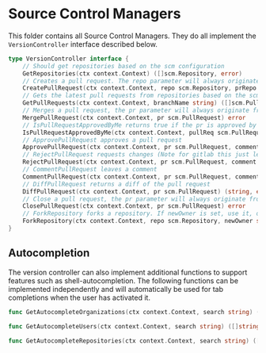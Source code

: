 # Source Control Managers

This folder contains all Source Control Managers. They do all implement the `VersionController` interface described below.

```go
type VersionController interface {
	// Should get repositories based on the scm configuration
	GetRepositories(ctx context.Context) ([]scm.Repository, error)
	// Creates a pull request. The repo parameter will always originate from the same package
	CreatePullRequest(ctx context.Context, repo scm.Repository, prRepo scm.Repository, newPR scm.NewPullRequest) (scm.PullRequest, error)
	// Gets the latest pull requests from repositories based on the scm configuration
	GetPullRequests(ctx context.Context, branchName string) ([]scm.PullRequest, error)
	// Merges a pull request, the pr parameter will always originate from the same package
	MergePullRequest(ctx context.Context, pr scm.PullRequest) error
	// IsPullRequestApprovedByMe returns true if the pr is approved by the current user
	IsPullRequestApprovedByMe(ctx context.Context, pullReq scm.PullRequest) (bool, error)
	// ApprovePullRequest approves a pull request
	ApprovePullRequest(ctx context.Context, pr scm.PullRequest, comment string) error
	// RejectPullRequest requests changes (Note for gitlab this just leaves a comment)
	RejectPullRequest(ctx context.Context, pr scm.PullRequest, comment string) error
	// CommentPullRequest leaves a comment
	CommentPullRequest(ctx context.Context, pr scm.PullRequest, comment string) error
	// DiffPullRequest returns a diff of the pull request
	DiffPullRequest(ctx context.Context, pr scm.PullRequest) (string, error)
	// Close a pull request, the pr parameter will always originate from the same package
	ClosePullRequest(ctx context.Context, pr scm.PullRequest) error
	// ForkRepository forks a repository. If newOwner is set, use it, otherwise fork to the current user
	ForkRepository(ctx context.Context, repo scm.Repository, newOwner string) (scm.Repository, error)
}
```


## Autocompletion

The version controller can also implement additional functions to support features such as shell-autocompletion. The following functions can be implemented independently and will automatically be used for tab completions when the user has activated it.

```go
func GetAutocompleteOrganizations(ctx context.Context, search string) ([]string, error)
```
```go
func GetAutocompleteUsers(ctx context.Context, search string) ([]string, error)
```
```go
func GetAutocompleteRepositories(ctx context.Context, search string) ([]string, error)
```
